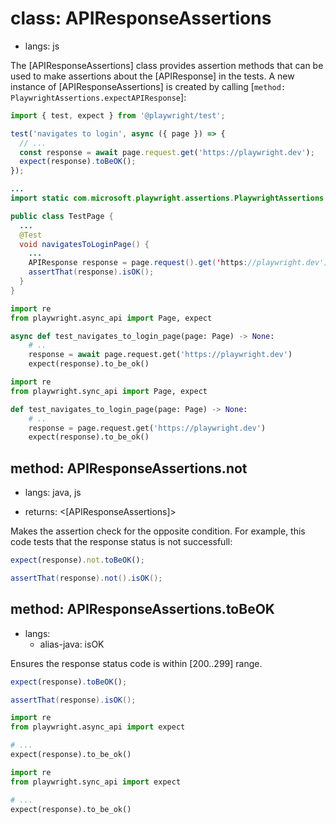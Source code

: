 # class: APIResponseAssertions
* langs: js

The [APIResponseAssertions] class provides assertion methods that can be used to make assertions about the [APIResponse] in the tests. A new instance of [APIResponseAssertions] is created by calling [`method: PlaywrightAssertions.expectAPIResponse`]:

```js
import { test, expect } from '@playwright/test';

test('navigates to login', async ({ page }) => {
  // ...
  const response = await page.request.get('https://playwright.dev');
  expect(response).toBeOK();
});
```

```java
...
import static com.microsoft.playwright.assertions.PlaywrightAssertions.assertThat;

public class TestPage {
  ...
  @Test
  void navigatesToLoginPage() {
    ...
    APIResponse response = page.request().get('https://playwright.dev');
    assertThat(response).isOK();
  }
}
```

```python async
import re
from playwright.async_api import Page, expect

async def test_navigates_to_login_page(page: Page) -> None:
    # ..
    response = await page.request.get('https://playwright.dev')
    expect(response).to_be_ok()
```

```python sync
import re
from playwright.sync_api import Page, expect

def test_navigates_to_login_page(page: Page) -> None:
    # ..
    response = page.request.get('https://playwright.dev')
    expect(response).to_be_ok()
```


## method: APIResponseAssertions.not
* langs: java, js
- returns: <[APIResponseAssertions]>

Makes the assertion check for the opposite condition. For example, this code tests that the response status is not successfull:

```js
expect(response).not.toBeOK();
```

```java
assertThat(response).not().isOK();
```

## method: APIResponseAssertions.toBeOK
* langs:
  - alias-java: isOK

Ensures the response status code is within [200..299] range.

```js
expect(response).toBeOK();
```

```java
assertThat(response).isOK();
```

```python async
import re
from playwright.async_api import expect

# ...
expect(response).to_be_ok()
```

```python sync
import re
from playwright.sync_api import expect

# ...
expect(response).to_be_ok()
```
